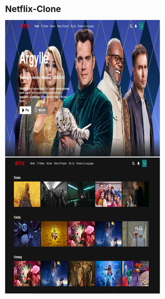 # Netflix-Clone

<img src="nf ss1.jpg" alt="ss" width="947" height="445">
<br>
<img src="nf ss2.jpg" alt="ss2" width="947" height="445">
